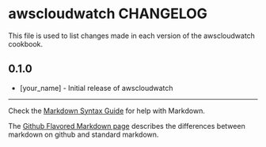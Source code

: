 awscloudwatch CHANGELOG
=======================

This file is used to list changes made in each version of the awscloudwatch cookbook.

0.1.0
-----
- [your_name] - Initial release of awscloudwatch

- - -
Check the [Markdown Syntax Guide](http://daringfireball.net/projects/markdown/syntax) for help with Markdown.

The [Github Flavored Markdown page](http://github.github.com/github-flavored-markdown/) describes the differences between markdown on github and standard markdown.
